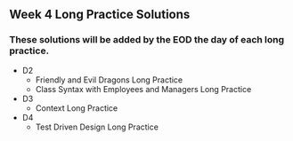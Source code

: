 ## Week 4 Long Practice Solutions

### These solutions will be added by the EOD the day of each long practice.

- D2
    - Friendly and Evil Dragons Long Practice
    - Class Syntax with Employees and Managers Long Practice
- D3
    - Context Long Practice
- D4
    - Test Driven Design Long Practice
